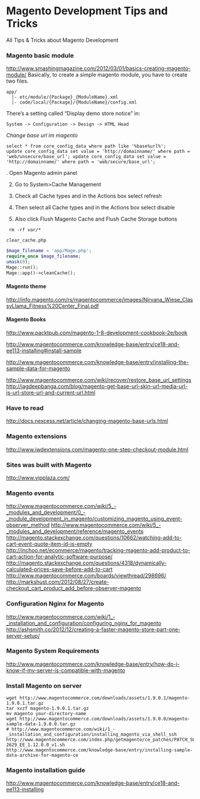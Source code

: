 Magento Development Tips and Tricks
===================

All Tips &amp; Tricks about Magento Development
### Magento basic module
http://www.smashingmagazine.com/2012/03/01/basics-creating-magento-module/
Basically, to create a simple magento module, you have to create two files.
```
app/
  |- etc/module/{Package}_{ModuleName}.xml
  |- code/local/{Package}/{ModuleName}/config.xml
```
  
There’s a setting called “Display demo store notice” in: 
```
System -> Configuration -> Design -> HTML Head 
```

*Change base url im magento*
```
select * from core_config_data where path like '%base%url%';
update core_config_data set value = 'http://domainname/' where path = 'web/unsecure/base_url'; update core_config_data set value = 'http://domainname/' where path = 'web/secure/base_url';
```

. Open Magento admin panel

2. Go to System>Cache Management

3. Check all Cache types and in the Actions box select refresh

4. Then select all Cache types and in the Actions box select disable

5. Also click Flush Magento Cache and Flush Cache Storage buttons

```
 rm -rf var/* 
```

```
clear_cache.php
```

```php
$mage_filename = 'app/Mage.php';
require_once $mage_filename;
umask(0);
Mage::run();
Mage::app()->cleanCache();
```


#### Magento theme
http://info.magento.com/rs/magentocommerce/images/Nirvana_Wiese_ClassyLlama_Fitness%20Center_Final.pdf

#### Magento Books
http://www.packtpub.com/magento-1-8-development-cookbook-2e/book

http://www.magentocommerce.com/knowledge-base/entry/ce18-and-ee113-installing#install-sample

http://www.magentocommerce.com/knowledge-base/entry/installing-the-sample-data-for-magento

http://www.magentocommerce.com/wiki/recover/restore_base_url_settings
http://jagdeepbanga.com/blog/magento-get-base-url-skin-url-media-url-js-url-store-url-and-current-url.html

### Have to read
http://docs.nexcess.net/article/changing-magento-base-urls.html
### Magento extensions
http://www.iwdextensions.com/magento-one-step-checkout-module.html
### Sites was built with Magento
http://www.vipplaza.com/


### Magento events
http://www.magentocommerce.com/wiki/5_-_modules_and_development/0_-_module_development_in_magento/customizing_magento_using_event-observer_method
http://www.magentocommerce.com/wiki/5_-_modules_and_development/reference/magento_events
http://magento.stackexchange.com/questions/10662/watching-add-to-cart-event-quote-item-id-is-empty
http://inchoo.net/ecommerce/magento/tracking-magento-add-product-to-cart-action-for-analytic-software-purpose/
http://magento.stackexchange.com/questions/4318/dynamically-calculated-prices-save-before-add-to-cart
http://www.magentocommerce.com/boards/viewthread/298696/
http://markshust.com/2012/08/27/create-checkout_cart_product_add_before-observer-magento

### Configuration Nginx for Magento
http://www.magentocommerce.com/wiki/1_-_installation_and_configuration/configuring_nginx_for_magento
http://ashsmith.co/2012/12/creating-a-faster-magento-store-part-one-server-setup/
### Magento System Requirements
http://www.magentocommerce.com/knowledge-base/entry/how-do-i-know-if-my-server-is-compatible-with-magento

### Install Magento on server
```
wget http://www.magentocommerce.com/downloads/assets/1.9.0.1/magento-1.9.0.1.tar.gz
tar xvzf magento-1.9.0.1.tar.gz
mv magento your-directory-name
wget http://www.magentocommerce.com/downloads/assets/1.9.0.0/magento-sample-data-1.9.0.0.tar.gz
# http://www.magentocommerce.com/wiki/1_-_installation_and_configuration/installing_magento_via_shell_ssh
http://www.magentocommerce.com/index.php/getmagento/ce_patches/PATCH_SUPEE-2629_EE_1.12.0.0_v1.sh
http://www.magentocommerce.com/knowledge-base/entry/installing-sample-data-archive-for-magento-ce
```
### Magento installation guide
http://www.magentocommerce.com/knowledge-base/entry/ce18-and-ee113-installing
